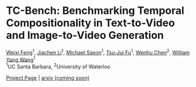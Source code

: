 # TC-Bench: Benchmarking Temporal Compositionality in Text-to-Video and Image-to-Video Generation

[Weixi Feng](https://weixi-feng.github.io/)<sup>1</sup>,
[Jiachen Li](https://sites.google.com/view/jiachenli/)<sup>1</sup>,
[Michael Saxon](https://saxon.me/)<sup>1</sup>,
[Tsu-Jui Fu](https://tsujuifu.github.io/)<sup>1</sup>,
[Wenhu Chen](https://wenhuchen.github.io/index.html)<sup>2</sup>,
[William Yang Wang](https://sites.cs.ucsb.edu/~william/)<sup>1</sup>
<br>
<sup>1</sup>UC Santa Barbara, <sup>2</sup>University of Waterloo
<br>

[Project Page](https://weixi-feng.github.io/tc-bench) | [arxiv (coming soon)](https://arxiv.org/)

